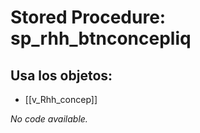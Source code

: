 # Stored Procedure: sp_rhh_btnconcepliq

## Usa los objetos:
- [[v_Rhh_concep]]

*No code available.*

